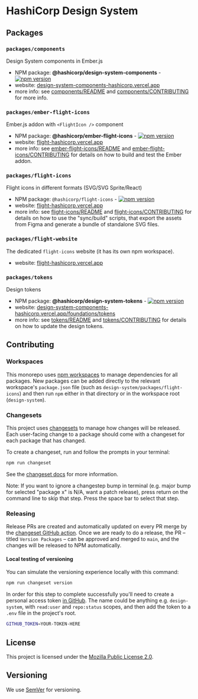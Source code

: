 # HashiCorp Design System

## Packages

### `packages/components`

Design System components in Ember.js

- NPM package: **@hashicorp/design-system-components** - [![npm version](https://badge.fury.io/js/%40hashicorp%2Fdesign-system-components.svg)](https://badge.fury.io/js/%40hashicorp%2Fdesign-system-components)
- website: [design-system-components-hashicorp.vercel.app](https://design-system-components-hashicorp.vercel.app) 
- more info: see [components/README](packages/components/CONTRIBUTING.md) and [components/CONTRIBUTING](packages/components/CONTRIBUTING.md) for more info.

### `packages/ember-flight-icons`

Ember.js addon with `<FlightIcon />` component

- NPM package: **@hashicorp/ember-flight-icons** - [![npm version](https://badge.fury.io/js/%40hashicorp%2Fember-flight-icons.svg)](https://badge.fury.io/js/%40hashicorp%2Fember-flight-icons)
- website: [flight-hashicorp.vercel.app](https://flight-hashicorp.vercel.app/)
- more info: see [ember-flight-icons/README](packages/ember-flight-icons/README.md) and [ember-flight-icons/CONTRIBUTING](packages/ember-flight-icons/CONTRIBUTING.md) for details on how to build and test the Ember addon.

### `packages/flight-icons`

Flight icons in different formats (SVG/SVG Sprite/React)

- NPM package: `@hashicorp/flight-icons` - [![npm version](https://badge.fury.io/js/%40hashicorp%2Fflight-icons.svg)](https://badge.fury.io/js/%40hashicorp%2Fflight-icons)
- website: [flight-hashicorp.vercel.app](https://flight-hashicorp.vercel.app/)
- more info: see [flight-icons/README](packages/flight-icons/README.md) and [flight-icons/CONTRIBUTING](packages/flight-icons/CONTRIBUTING.md) for details on how to use the "sync/build" scripts, that export the assets from Figma and generate a bundle of standalone SVG files.

### `packages/flight-website`

The dedicated `flight-icons` website (it has its own npm workspace).

- website: [flight-hashicorp.vercel.app](https://flight-hashicorp.vercel.app/)

### `packages/tokens`

Design tokens

- NPM package: **@hashicorp/design-system-tokens** - [![npm version](https://badge.fury.io/js/%40hashicorp%2Fdesign-system-tokens.svg)](https://badge.fury.io/js/%40hashicorp%2Fdesign-system-tokens)
- website: [design-system-components-hashicorp.vercel.app/foundations/tokens](https://design-system-components-hashicorp.vercel.app/foundations/tokens)
- more info: see [tokens/README](packages/tokens/README.md) and [tokens/CONTRIBUTING](packages/tokens/CONTRIBUTING.md) for details on how to update the design tokens.

## Contributing

### Workspaces

This monorepo uses [npm workspaces](https://docs.npmjs.com/cli/v8/using-npm/workspaces) to manage dependencies for all packages. New packages can be added directly to the relevant workspace's `package.json` file (such as `design-system/packages/flight-icons`) and then run `npm` either in that directory or in the workspace root (`design-system`).

### Changesets

This project uses [changesets](https://github.com/changesets/changesets) to manage how changes will be released. Each user-facing change to a package should come with a changeset for each package that has changed.

To create a changeset, run and follow the prompts in your terminal:

```bash
npm run changeset
```

See the [changeset docs](https://github.com/changesets/changesets/blob/main/docs/adding-a-changeset.md) for more information.

Note: If you want to ignore a changestep bump in terminal (e.g. major bump for selected "package x" is N/A, want a patch release), press return on the command line to skip that step. Press the space bar to select that step.

### Releasing

Release PRs are created and automatically updated on every PR merge by the [changeset GitHub action](https://github.com/changesets/action). Once we are ready to do a release, the PR – titled `Version Packages` – can be approved and merged to `main`, and the changes will be released to NPM automatically.

#### Local testing of versioning

You can simulate the versioning experience locally with this command:

```bash
npm run changeset version
```

In order for this step to complete successfully you'll need to create a personal access token [in GitHub](https://github.com/settings/tokens). The name could be anything e.g. `design-system`, with `read:user` and `repo:status` scopes, and then add the token to a `.env` file in the project's root.

```bash
GITHUB_TOKEN=YOUR-TOKEN-HERE
```

## License

This project is licensed under the [Mozilla Public License 2.0](LICENSE).

## Versioning

We use [SemVer](http://semver.org/) for versioning.
